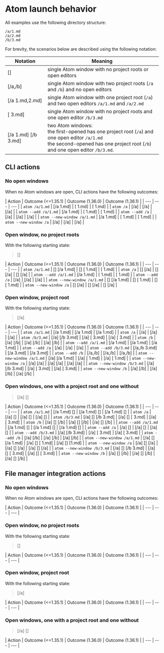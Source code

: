 # Atom launch behavior

All examples use the following directory structure:

```
/a/1.md
/a/2.md
/b/3.md
```

For brevity, the scenarios below are described using the following notation:

| Notation | Meaning |
| -- | -- |
| [] | single Atom window with no project roots or open editors |
| [/a,/b] | single Atom window with two project roots (`/a` and `/b`) and no open editors |
| [/a 1.md,2.md] | single Atom window with one project root (`/a`) and two open editors `/a/1.md` and `/a/2.md` |
| [ 3.md] | single Atom window with no project roots and one open editor `/b/3.md` |
| [/a 1.md] [/b 3.md] | two Atom windows:<br/>the first-opened has one project root (`/a`) and one open editor `/a/1.md`<br/>the second-opened has one project root (`/b`) and one open editor `/b/3.md`. |

## CLI actions

### No open windows

When no Atom windows are open, CLI actions have the following outcomes:

| Action | Outcome (<=1.35.1) | Outcome (1.36.0) | Outcome (1.36.1) |
| --- | --- | --- |
| `atom /a/1.md`              | [/a 1.md] | [ 1.md] | [ 1.md] |
| `atom /a`                   | [/a]      | [/a]    | [/a]    |
| `atom --add /a/1.md`        | [/a 1.md] | [ 1.md] | [ 1.md] |
| `atom --add /a`             | [/a]      | [/a]    | [/a]    |
| `atom --new-window /a/1.md` | [/a 1.md] | [ 1.md] | [ 1.md] |
| `atom --new-window /a`      | [/a]      | [/a]    | [/a]    |

### Open window, no project roots

With the following starting state:

> []

| Action | Outcome (<=1.35.1) | Outcome (1.36.0) | Outcome (1.36.1) |
| --- | --- | --- |
| `atom /a/1.md`              | [] [/a 1.md] | [] [ 1.md] | [ 1.md]    |
| `atom /a`                   | [] [/a]      | [] [/a]    | [] [/a]    |
| `atom --add /a/1.md`        | [/a 1.md]    | [ 1.md]    | [ 1.md]    |
| `atom --add /a`             | [/a]         | [/a]       | [/a]       |
| `atom --new-window /a/1.md` | [] [/a 1.md] | [] [ 1.md] | [] [ 1.md] |
| `atom --new-window /a`      | [] [/a]      | [] [/a]    | [] [/a]    |

### Open window, project root

With the following starting state:

> [/a]

| Action | Outcome (<=1.35.1) | Outcome (1.36.0) | Outcome (1.36.1) |
| --- | --- | --- |
| `atom /a/1.md`              | [/a 1.md]      | [/a 1.md]    | [/a 1.md]    |
| `atom /a`                   | [/a]           | [/a]         | [/a]         |
| `atom /b/3.md`              | [/a] [/b 3.md] | [/a] [ 3.md] | [/a] [ 3.md] |
| `atom /b`                   | [/a] [/b]      | [/a] [/b]    | [/a] [/b]    |
| `atom --add /a/1.md`        | [/a 1.md]      | [/a 1.md]    | [/a 1.md]    |
| `atom --add /a`             | [/a]           | [/a]         | [/a]         |
| `atom --add /b/3.md`        | [/a,/b 3.md]   | [/a 3.md]    | [/a 3.md]    |
| `atom --add /b`             | [/a,/b]        | [/a,/b]      | [/a,/b]      |
| `atom --new-window /a/1.md` | [/a] [/a 1.md] | [/a] [ 1.md] | [/a] [ 1.md] |
| `atom --new-window /a`      | [/a] [/a]      | [/a] [/a]    | [/a] [/a]    |
| `atom --new-window /b/3.md` | [/a] [/b 3.md] | [/a] [ 3.md] | [/a] [ 3.md] |
| `atom --new-window /b`      | [/a] [/b]      | [/a] [/b]    | [/a] [/b]    |

### Open windows, one with a project root and one without

> [/a] []

| Action | Outcome (<=1.35.1) | Outcome (1.36.0) | Outcome (1.36.1) |
| --- | --- | --- |
| `atom /a/1.md`              | [/a 1.md] []      | [/a 1.md] []    | [/a 1.md] []    |
| `atom /a`                   | [/a] []           | [/a] []         | [/a] []         |
| `atom /b/3.md`              | [/a] [] [/b 3.md] | [/a] [] [ 3.md] | [/a] [ 3.md]    |
| `atom /b`                   | [/a] [] [/b]      | [/a] [] [/b]    | [/a] [] [/b]    |
| `atom --add /a/1.md`        | [/a 1.md] []      | [/a 1.md] []    | [/a 1.md] []    |
| `atom --add /a`             | [/a] []           | [/a] []         | [/a] []         |
| `atom --add /b/3.md`        | [/a] [/b 3.md]    | [/a] [ 3.md]    | [/a] [ 3.md]    |
| `atom --add /b`             | [/a] [/b]         | [/a] [/b]       | [/a] [/b]       |
| `atom --new-window /a/1.md` | [/a] [] [/a 1.md] | [/a] [] [ 1.md] | [/a] [] [1.md]  |
| `atom --new-window /a`      | [/a] [] [/a]      | [/a] [] [/a]    | [/a] [] [/a]    |
| `atom --new-window /b/3.md` | [/a] [] [/b 3.md] | [/a] [] [ 3.md] | [/a] [] [ 3.md] |
| `atom --new-window /b`      | [/a] [] [/b]      | [/a] [] [/b]    | [/a] [] [/b]    |

## File manager integration actions

### No open windows

When no Atom windows are open, CLI actions have the following outcomes:

| Action | Outcome (<=1.35.1) | Outcome (1.36.0) | Outcome (1.36.1) |
| --- | --- | --- |

### Open window, no project roots

With the following starting state:

> []

| Action | Outcome (<=1.35.1) | Outcome (1.36.0) | Outcome (1.36.1) |
| --- | --- | --- |

### Open window, project root

With the following starting state:

> [/a]

| Action | Outcome (<=1.35.1) | Outcome (1.36.0) | Outcome (1.36.1) |
| --- | --- | --- |

### Open windows, one with a project root and one without

> [/a] []

| Action | Outcome (<=1.35.1) | Outcome (1.36.0) | Outcome (1.36.1) |
| --- | --- | --- |
